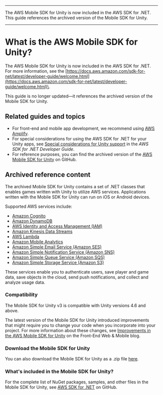 --------

The AWS Mobile SDK for Unity is now included in the AWS SDK for \.NET\. This guide references the archived version of the Mobile SDK for Unity\.

--------

# What is the AWS Mobile SDK for Unity?<a name="what-is-unity-plugin"></a>

The AWS Mobile SDK for Unity is now included in the AWS SDK for \.NET\. For more information, see the [https://docs.aws.amazon.com/sdk-for-net/latest/developer-guide/welcome.html](https://docs.aws.amazon.com/sdk-for-net/latest/developer-guide/welcome.html)\.

This guide is no longer updated—it references the archived version of the Mobile SDK for Unity\.

## Related guides and topics<a name="related-unity-links"></a>
+ For front\-end and mobile app development, we recommend using [AWS Amplify](http://aws.amazon.com/amplify)\.
+ For special considerations for using the AWS SDK for \.NET for your Unity apps, see [Special considerations for Unity support](https://docs.aws.amazon.com/sdk-for-net/latest/developer-guide/unity-special.html) in the *AWS SDK for \.NET Developer Guide*\.
+ For reference purposes, you can find the archived version of the [AWS Mobile SDK for Unity](https://github.com/amazon-archives/aws-sdk-unity) on GitHub\.

## Archived reference content<a name="unity-archive"></a>

The archived Mobile SDK for Unity contains a set of \.NET classes that enables games written with Unity to utilize AWS services\. Applications written with the Mobile SDK for Unity can run on iOS or Android devices\.

Supported AWS services include:
+  [Amazon Cognito](https://aws.amazon.com/cognito)
+  [Amazon DynamoDB](https://aws.amazon.com/dynamodb)
+  [AWS Identity and Access Management \(IAM\)](https://aws.amazon.com/iam)
+  [Amazon Kinesis Data Streams](https://aws.amazon.com/kinesis/streams)
+  [AWS Lambda](https://aws.amazon.com/lambda)
+  [Amazon Mobile Analytics](https://aws.amazon.com/mobileanalytics)
+  [Amazon Simple Email Service \(Amazon SES\)](https://aws.amazon.com/ses)
+  [Amazon Simple Notification Service \(Amazon SNS\)](https://aws.amazon.com/sns)
+  [Amazon Simple Queue Service \(Amazon SQS\)](https://aws.amazon.com/sqs)
+  [Amazon Simple Storage Service \(Amazon S3\)](https://aws.amazon.com/s3)

These services enable you to authenticate users, save player and game data, save objects in the cloud, send push notifications, and collect and analyze usage data\.

### Compatibility<a name="compatability"></a>

The Mobile SDK for Unity v3 is compatible with Unity versions 4\.6 and above\.

The latest version of the Mobile SDK for Unity introduced improvements that might require you to change your code when you incorporate into your project\. For more information about these changes, see [Improvements in the AWS Mobile SDK for Unity](http://mobile.awsblog.com/post/Tx30Z7HPU42S0IN/Improvements-in-the-AWS-Mobile-SDK-for-Unity) on the Front\-End Web & Mobile blog\.

### Download the Mobile SDK for Unity<a name="download-the-aws-mobile-sdk-for-unity"></a>

You can also download the Mobile SDK for Unity as a \.zip file [here](https://sdk-for-net.amazonwebservices.com/latest/aws-sdk-unity.zip)\.

### What's included in the Mobile SDK for Unity?<a name="what-s-included-in-the-aws-mobile-sdk-for-unity"></a>

For the complete list of NuGet packages, samples, and other files in the Mobile SDK for Unity, see [AWS SDK for \.NET](https://github.com/aws/aws-sdk-net/tree/unityv3) on GitHub\.